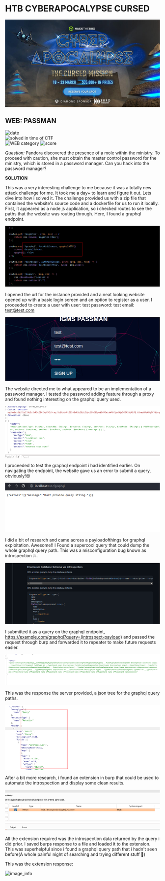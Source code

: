 # HTB CYBERAPOCALYPSE CURSED

![image_info](/assets/images/favicon/cyberapocalypse.jpg)

## WEB: PASSMAN

![date](https://img.shields.io/badge/date-18.03.2023-lightgreen.svg)  
![solved in time of CTF](https://img.shields.io/badge/solved-in%20time%20of%20CTF-lightgreen.svg)  
![WEB category](https://img.shields.io/badge/category-WEB-lightgreen.svg)
![score](https://img.shields.io/badge/score-300-blue.svg)

*Question:* Pandora discovered the presence of a mole within the ministry. To proceed with caution, she must obtain the master control password for the ministry, which is stored in a password manager. Can you hack into the password manager?

__SOLUTION__

This was a very interesting challenge to me because it was a totally new attack challenge for me. It took me a day+ to learn and figure it out. Lets dive into how i solved it.
The challenge provided us with a zip file that contained the website's source code and a dockerfile for us to run it locally. First, it appeared as a node js application, so i checked routes to see the paths that the website was routing through. Here, I found a graphql endpoint.

![Image_info](/assets/images/favicon/graphql.png)

I opened the url for the instance provided and a neat looking website opened up with a basic login screen and an option to register as a user. I proceeded to create a user with user: test password: test email: test@test.com

![Image_info](/assets/images/favicon/create-user.png)

The website directed me to what appeared to be an implementation of a password manager. I tested the password adding feature through a proxy and found nothing interesting on the graphql query used.

![image_info](/assets/images/favicon/notes-update.png)

I proceeded to test the graphql endpoint i had identified earlier. On navigating the endpoint, the website gave us an error to submit a query, obviously!:unamused:

![image_info](/assets/images/favicon/make-query.png)

I did a bit of research and came across a payloadofthings for graphql exploitation. Awesome!!
I Found a supercool query that could dump the whole graphql query path. This was a misconfiguration bug known as introspection :boom:.

![image_info](/assets/images/favicon/introspection.png)

I submitted it as a query on the graphql endpoint, https://example.com/graphql?query=(introspect-payload) and passed the request through burp and forwarded it to repeater to make future requests easier.

![image_info](/assets/images/favicon/introspectpayload.png)

This was the response the server provided, a json tree for the graphql query paths.

![image_info](/assets/images/favicon/introspectresponse.png)

After a bit more research, i found an extension in burp that could be used to automate the introspection and display some clean results.

![image_info](/assets/images/favicon/burpintrospection.png)

All the extension required was the introspection data returned by the query i did prior. I saved burps response to a file and loaded it to the extension.
This was superhelpful since i found a graphql query path that i hadn't seen before(A whole painful night of searching and trying different stuff 😬)

This was the extension response:

![image_info](/assets/images/favicon/)
